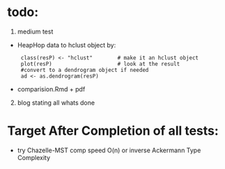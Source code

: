 # todo:
1) medium test
* HeapHop data to hclust object by:

       class(resP) <- "hclust"        # make it an hclust object
       plot(resP)                     # look at the result   
       #convert to a dendrogram object if needed
       ad <- as.dendrogram(resP)
* comparision.Rmd + pdf

2) blog stating all whats done


# Target After Completion of all tests:
* try Chazelle-MST comp speed O(n) or inverse Ackermann Type Complexity
